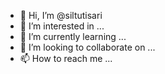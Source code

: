 - 👋 Hi, I’m @siltutisari
- 👀 I’m interested in ...
- 🌱 I’m currently learning ...
- 💞️ I’m looking to collaborate on ...
- 📫 How to reach me ...

<!---
siltutisari/siltutisari is a ✨ special ✨ repository because its `README.md` (this file) appears on your GitHub profile.
You can click the Preview link to take a look at your changes.
--->
